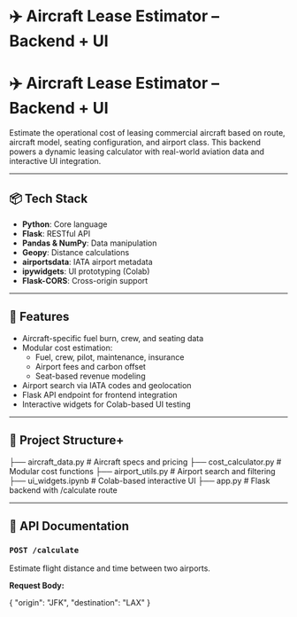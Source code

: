 # ✈️ Aircraft Lease Estimator – Backend + UI
# ✈️ Aircraft Lease Estimator – Backend + UI

Estimate the operational cost of leasing commercial aircraft based on route, aircraft model, seating configuration, and airport class. This backend powers a dynamic leasing calculator with real-world aviation data and interactive UI integration.

---

## 📦 Tech Stack

- **Python**: Core language
- **Flask**: RESTful API
- **Pandas & NumPy**: Data manipulation
- **Geopy**: Distance calculations
- **airportsdata**: IATA airport metadata
- **ipywidgets**: UI prototyping (Colab)
- **Flask-CORS**: Cross-origin support

---

## 🚀 Features

- Aircraft-specific fuel burn, crew, and seating data
- Modular cost estimation:
  - Fuel, crew, pilot, maintenance, insurance
  - Airport fees and carbon offset
  - Seat-based revenue modeling
- Airport search via IATA codes and geolocation
- Flask API endpoint for frontend integration
- Interactive widgets for Colab-based UI testing

---

## 📂 Project Structure+
├── aircraft_data.py # Aircraft specs and pricing 
├── cost_calculator.py # Modular cost functions 
├── airport_utils.py # Airport search and filtering 
├── ui_widgets.ipynb # Colab-based interactive UI 
├── app.py # Flask backend with /calculate route


---

## 🧪 API Documentation

### `POST /calculate`

Estimate flight distance and time between two airports.

**Request Body:**

{
  "origin": "JFK",
  "destination": "LAX"
}
